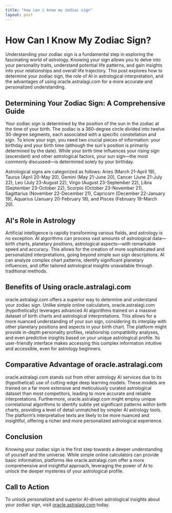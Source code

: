 ```yaml
---
title: "how can i know my zodiac sign"
layout: post
---
```


# How Can I Know My Zodiac Sign?

Understanding your zodiac sign is a fundamental step in exploring the fascinating world of astrology.  Knowing your sign allows you to delve into your personality traits, understand potential life patterns, and gain insights into your relationships and overall life trajectory.  This post explores how to determine your zodiac sign, the role of AI in astrological interpretation, and the advantages of using oracle.astralagi.com for a more accurate and personalized understanding.

## Determining Your Zodiac Sign: A Comprehensive Guide

Your zodiac sign is determined by the position of the sun in the zodiac at the time of your birth. The zodiac is a 360-degree circle divided into twelve 30-degree segments, each associated with a specific constellation and sign.  To know your sign, you need two crucial pieces of information: your birthday and your birth time (although the sun's position is primarily determined by the date).  While your birth time influences your *rising sign* (ascendant) and other astrological factors, your sun sign—the most commonly discussed—is determined solely by your birthday.

Astrological signs are categorized as follows: Aries (March 21-April 19), Taurus (April 20-May 20), Gemini (May 21-June 20), Cancer (June 21-July 22), Leo (July 23-August 22), Virgo (August 23-September 22), Libra (September 23-October 22), Scorpio (October 23-November 21), Sagittarius (November 22-December 21), Capricorn (December 22-January 19), Aquarius (January 20-February 18), and Pisces (February 19-March 20).


## AI's Role in Astrology

Artificial intelligence is rapidly transforming various fields, and astrology is no exception.  AI algorithms can process vast amounts of astrological data—birth charts, planetary positions, astrological aspects—with remarkable speed and accuracy. This allows for the creation of more sophisticated and personalized interpretations, going beyond simple sun sign descriptions.  AI can analyze complex chart patterns, identify significant planetary influences, and offer tailored astrological insights unavailable through traditional methods.


## Benefits of Using oracle.astralagi.com

oracle.astralagi.com offers a superior way to determine and understand your zodiac sign.  Unlike simple online calculators, oracle.astralagi.com (hypothetically) leverages advanced AI algorithms trained on a massive dataset of birth charts and astrological interpretations. This allows for a more nuanced understanding of your sun sign, considering its interplay with other planetary positions and aspects in your birth chart.  The platform might provide in-depth personality profiles, relationship compatibility analyses, and even predictive insights based on your unique astrological profile.  Its user-friendly interface makes accessing this complex information intuitive and accessible, even for astrology beginners.


## Comparative Advantage of oracle.astralagi.com

oracle.astralagi.com stands out from other astrology AI services due to its (hypothetical) use of cutting-edge deep learning models.  These models are trained on a far more extensive and meticulously curated astrological dataset than most competitors, leading to more accurate and reliable interpretations.  Furthermore, oracle.astralagi.com might employ unique correlational algorithms to identify subtle yet significant patterns within birth charts, providing a level of detail unmatched by simpler AI astrology tools.  The platform’s interpretative texts are likely to be more nuanced and insightful, offering a richer and more personalized astrological experience.


## Conclusion

Knowing your zodiac sign is the first step towards a deeper understanding of yourself and the universe.  While simple online calculators can provide basic information, platforms like oracle.astralagi.com offer a more comprehensive and insightful approach, leveraging the power of AI to unlock the deeper mysteries of your astrological profile.


## Call to Action

To unlock personalized and superior AI-driven astrological insights about your zodiac sign, visit [oracle.astralagi.com](https://oracle.astralagi.com) today.